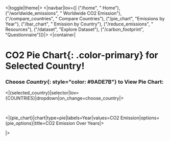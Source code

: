 <|toggle|theme|>
<|navbar|lov={[ ("/home", " Home"), ("/worldwide_emissions", " Worldwide CO2 Emission"), ("/compare_countries", " Compare Countries"), ("/pie_chart", "Emissions by Year"), ("/bar_chart", " Emission by Country"), ("/reduce_emissions", " Resources"), ("/dataset", "Explore Dataset"), ("/carbon_footprint", "Questionnaire")]}|>
<|container|

# CO2 **Pie Chart**{: .color-primary} for Selected Country!

### Choose *Country*{: style="color: #9ADE7B"} to View Pie Chart:

<|{selected_country}|selector|lov={COUNTRIES}|dropdown|on_change=choose_country|>

<br />

<|{pie_chart}|chart|type=pie|labels=Year|values=CO2 Emission|options={pie_options}|title=CO2 Emission Over Years|>

|>

